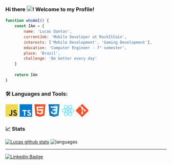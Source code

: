 ### Hi there <img src="https://raw.githubusercontent.com/iampavangandhi/iampavangandhi/master/gifs/Hi.gif" width="18" height="18" />! Welcome to my Profile!


``` javascript 
function whoAmI() {
    const IAm = {
        name: 'Lucas Dantas',
        currentJob: 'Mobile Developer at RockItCoin',
        interests: ['Mobile Development', 'Gaming Development'],
        education: 'Computer Engineer - 7° semester',
        place: 'Brazil',
        challenge: 'Be better every day'
    }

    return IAm
}
```

### 🛠 Languages and Tools:
<p> 
<img src="https://raw.githubusercontent.com/devicons/devicon/master/icons/javascript/javascript-original.svg" alt="javascript" width="40" height="40"/>
<img src="https://raw.githubusercontent.com/devicons/devicon/master/icons/typescript/typescript-original.svg" alt="typescript" width="40" height="40"/>
<img src="https://raw.githubusercontent.com/devicons/devicon/master/icons/html5/html5-original.svg" alt="html" width="40" height="40"/>
<img src="https://raw.githubusercontent.com/devicons/devicon/master/icons/css3/css3-original.svg" alt="css" width="40" height="40"/>
<img src="https://raw.githubusercontent.com/devicons/devicon/master/icons/react/react-original.svg" alt="react" width="40" height="40"/>
 <img src="https://raw.githubusercontent.com/devicons/devicon/master/icons/git/git-original.svg" alt="git" width="40" height="40"/>
</p>

### 📈 Stats 
 
[![Lucas github stats](https://github-readme-stats.vercel.app/api?username=LucasDants&theme=cobalt&show_icons=true)](https://github.com/gb8may/github-readme-stats)
![languages](https://github-readme-stats.vercel.app/api/top-langs/?username=LucasDants&hide=scss&layout=compact&theme=cobalt&title_color=2ED3EA)

<hr>

[![Linkedin Badge](https://img.shields.io/badge/-Linkedin-blue?style=flat-square&logo=Linkedin&logoColor=white&link=https://www.linkedin.com/in/luksdantas/)](https://www.linkedin.com/in/lucasdants/)
